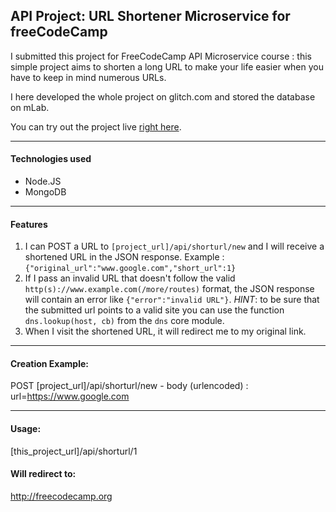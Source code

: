 ## API Project: URL Shortener Microservice for freeCodeCamp

I submitted this project for FreeCodeCamp API Microservice course : this simple project aims to shorten a long URL to make your life easier when you have to keep in mind numerous URLs.

I here developed the whole project on glitch.com and stored the database on mLab.

You can try out the project live <a href="https://spangle-tennis.glitch.me/">right here</a>.

---

#### Technologies used

* Node.JS
* MongoDB

---

#### Features

1. I can POST a URL to `[project_url]/api/shorturl/new` and I will receive a shortened URL in the JSON response. Example : `{"original_url":"www.google.com","short_url":1}`
2. If I pass an invalid URL that doesn't follow the valid `http(s)://www.example.com(/more/routes)` format, the JSON response will contain an error like `{"error":"invalid URL"}`. *HINT*: to be sure that the submitted url points to a valid site you can use the function `dns.lookup(host, cb)` from the `dns` core module.
3. When I visit the shortened URL, it will redirect me to my original link.

---

#### Creation Example:

POST [project_url]/api/shorturl/new - body (urlencoded) :  url=https://www.google.com

---

#### Usage:

[this_project_url]/api/shorturl/1

#### Will redirect to:

http://freecodecamp.org